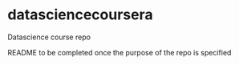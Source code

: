 datasciencecoursera
===================

Datascience course repo

README to be completed once the purpose of the repo is specified
